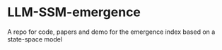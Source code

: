 # LLM-SSM-emergence
A repo for code, papers and demo for the emergence index based on a state-space model


